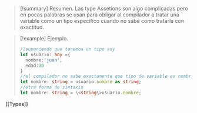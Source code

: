 >[!summary] Resumen.
>Las type Assetions son algo complicadas pero en pocas palabras se usan para obligar al compilador a tratar una variable como un tipo especifico cuando no sabe como tratarla con exactitud.

>[!example] Ejemplo.
>```typescript
>//suponiendo que tenemos un tipo any
>let usuario: any ={
>	nombre:'juan',
>	edad:30
>}
>//el compilador no sabe exactamente que tipo de variable es nombre
>let nombre: string = usuario.nombre as string;
>//otra forma de sintaxis
>let nombre: string = \<string\>usuario.nombre;
>```

[[Types]]